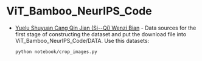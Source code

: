 # ViT_Bamboo_NeurIPS_Code
- [Yuelu Shuyuan Cang Qin Jian (Si--Qi) Wenzi Bian](https://1drv.ms/u/c/4851c5065d666952/Ee3G4NuFwYhPpJG7W6gp4dMBzOSqif_FImlpor4MqKae-g?e=qLu1ws) - Data sources for the first stage of constructing the dataset and put the download file into ViT_Bamboo_NeurIPS_Code/DATA. Use this datasets:
    ```bash
    python notebook/crop_images.py
    ```
